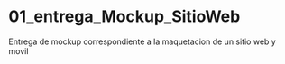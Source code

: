 # 01_entrega_Mockup_SitioWeb
Entrega de mockup correspondiente a la maquetacion de un sitio web y movil
